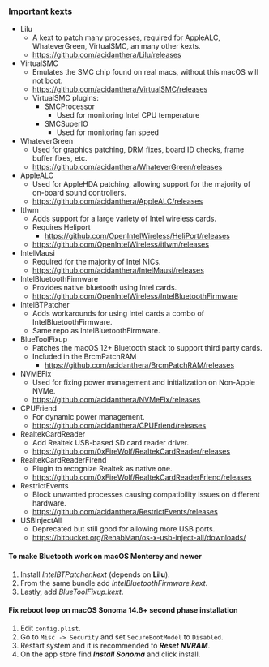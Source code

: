 ### Important kexts
- Lilu
	- A kext to patch many processes, required for AppleALC, WhateverGreen, VirtualSMC, an many other kexts.
	- https://github.com/acidanthera/Lilu/releases
- VirtualSMC
	- Emulates the SMC chip found on real macs, without this macOS will not boot.
	- https://github.com/acidanthera/VirtualSMC/releases
	- VirtualSMC plugins:
		- SMCProcessor
			- Used for monitoring Intel CPU temperature
		- SMCSuperIO
			- Used for monitoring fan speed
- WhateverGreen
	- Used for graphics patching, DRM fixes, board ID checks, frame buffer fixes, etc.
	- https://github.com/acidanthera/WhateverGreen/releases
- AppleALC
	- Used for AppleHDA patching, allowing support for the majority of on-board sound controllers.
	- https://github.com/acidanthera/AppleALC/releases
- Itlwm
	- Adds support for a large variety of Intel wireless cards.
	- Requires Heliport
		- https://github.com/OpenIntelWireless/HeliPort/releases
	- https://github.com/OpenIntelWireless/itlwm/releases
- IntelMausi
	- Required for the majority of Intel NICs.
	- https://github.com/acidanthera/IntelMausi/releases
- IntelBluetoothFirmware
	- Provides native bluetooth using Intel cards.
	- https://github.com/OpenIntelWireless/IntelBluetoothFirmware
- IntelBTPatcher
	- Adds workarounds for using Intel cards a combo of IntelBluetoothFirmware.
	- Same repo as IntelBluetoothFirmware.
- BlueToolFixup
	- Patches the macOS 12+ Bluetooth stack to support third party cards.
	- Included in the BrcmPatchRAM
		- https://github.com/acidanthera/BrcmPatchRAM/releases
- NVMEFix
	- Used for fixing power management and initialization on Non-Apple NVMe.
	- https://github.com/acidanthera/NVMeFix/releases
- CPUFriend
	- For dynamic power management.
	- https://github.com/acidanthera/CPUFriend/releases
- RealtekCardReader
	- Add Realtek USB-based SD card reader driver.
	- https://github.com/0xFireWolf/RealtekCardReader/releases
- RealtekCardReaderFirend
	- Plugin to recognize Realtek as native one.
	- https://github.com/0xFireWolf/RealtekCardReaderFriend/releases
- RestrictEvents
	- Block unwanted processes causing compatibility issues on different hardware.
	- https://github.com/acidanthera/RestrictEvents/releases
- USBInjectAll
	- Deprecated but still good for allowing more USB ports.
	- https://bitbucket.org/RehabMan/os-x-usb-inject-all/downloads/

#### To make Bluetooth work on macOS Monterey and newer
1. Install *IntelBTPatcher.kext* (depends on **Lilu**).
2. From the same bundle add *IntelBluetoothFirmware.kext*.
3. Lastly, add *BlueToolFixup.kext*.
#### Fix reboot loop on macOS Sonoma 14.6+ second phase installation
1. Edit `config.plist`.
2. Go to `Misc -> Security` and set `SecureBootModel` to `Disabled`.
3. Restart system and it is recommended to ***Reset NVRAM***.
4. On the app store find ***Install Sonoma*** and click install.
